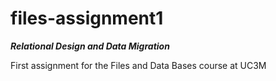 # files-assignment1
***Relational Design and Data Migration***

First assignment for the Files and Data Bases course at UC3M

